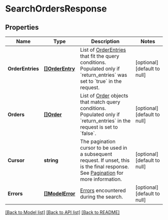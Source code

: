 # SearchOrdersResponse

## Properties
Name | Type | Description | Notes
------------ | ------------- | ------------- | -------------
**OrderEntries** | [**[]OrderEntry**](OrderEntry.md) | List of [OrderEntries](#type-orderentry) that fit the query conditions. Populated only if &#x60;return_entries&#x60; was set to &#x60;true&#x60; in the request. | [optional] [default to null]
**Orders** | [**[]Order**](Order.md) | List of [Order](#type-order) objects that match query conditions. Populated only if &#x60;return_entries&#x60; in the request is set to &#x60;false&#x60;. | [optional] [default to null]
**Cursor** | **string** | The pagination cursor to be used in a subsequent request. If unset, this is the final response. See [Pagination](https://developer.squareup.com/docs/basics/api101/pagination) for more information. | [optional] [default to null]
**Errors** | [**[]ModelError**](Error.md) | [Errors](#type-error) encountered during the search. | [optional] [default to null]

[[Back to Model list]](../README.md#documentation-for-models) [[Back to API list]](../README.md#documentation-for-api-endpoints) [[Back to README]](../README.md)


